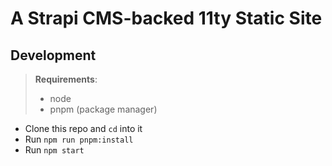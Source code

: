 # A Strapi CMS-backed 11ty Static Site


## Development
> **Requirements**:
> - node
> - pnpm (package manager)

- Clone this repo and `cd` into it
- Run `npm run pnpm:install`
- Run `npm start`
